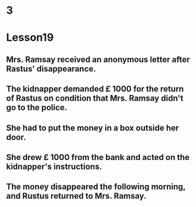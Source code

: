 # 3
# Lesson19
## Mrs. Ramsay received an anonymous letter after Rastus' disappearance.
## The kidnapper demanded £ 1000 for the return of Rastus on condition that Mrs. Ramsay didn't go to the police.
## She had to put the money in a box outside her door.
## She drew £ 1000 from the bank and acted on the kidnapper's instructions.
## The money disappeared the following morning, and Rustus returned to Mrs. Ramsay.
